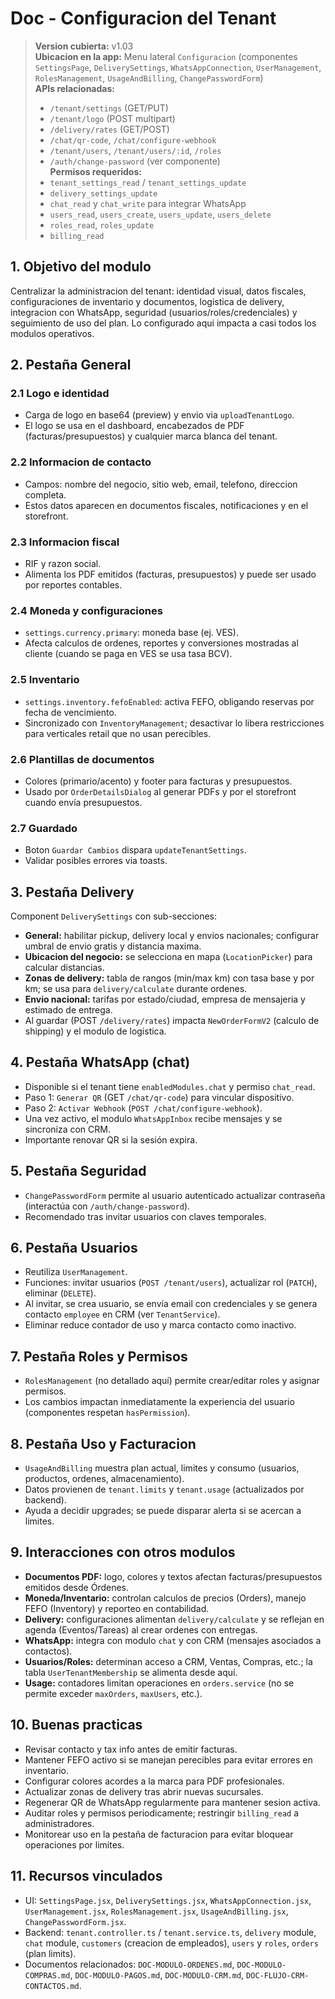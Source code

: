 # Doc - Configuracion del Tenant

> **Version cubierta:** v1.03  
> **Ubicacion en la app:** Menu lateral `Configuracion` (componentes `SettingsPage`, `DeliverySettings`, `WhatsAppConnection`, `UserManagement`, `RolesManagement`, `UsageAndBilling`, `ChangePasswordForm`)  
> **APIs relacionadas:**  
> - `/tenant/settings` (GET/PUT)  
> - `/tenant/logo` (POST multipart)  
> - `/delivery/rates` (GET/POST)  
> - `/chat/qr-code`, `/chat/configure-webhook`  
> - `/tenant/users`, `/tenant/users/:id`, `/roles`  
> - `/auth/change-password` (ver componente)  
> **Permisos requeridos:**  
> - `tenant_settings_read` / `tenant_settings_update`  
> - `delivery_settings_update`  
> - `chat_read` y `chat_write` para integrar WhatsApp  
> - `users_read`, `users_create`, `users_update`, `users_delete`  
> - `roles_read`, `roles_update`  
> - `billing_read`

## 1. Objetivo del modulo
Centralizar la administracion del tenant: identidad visual, datos fiscales, configuraciones de inventario y documentos, logistica de delivery, integracion con WhatsApp, seguridad (usuarios/roles/credenciales) y seguimiento de uso del plan. Lo configurado aqui impacta a casi todos los modulos operativos.

## 2. Pestaña General

### 2.1 Logo e identidad
- Carga de logo en base64 (preview) y envio via `uploadTenantLogo`.  
- El logo se usa en el dashboard, encabezados de PDF (facturas/presupuestos) y cualquier marca blanca del tenant.

### 2.2 Informacion de contacto
- Campos: nombre del negocio, sitio web, email, telefono, direccion completa.  
- Estos datos aparecen en documentos fiscales, notificaciones y en el storefront.

### 2.3 Informacion fiscal
- RIF y razon social.  
- Alimenta los PDF emitidos (facturas, presupuestos) y puede ser usado por reportes contables.

### 2.4 Moneda y configuraciones
- `settings.currency.primary`: moneda base (ej. VES).  
- Afecta calculos de ordenes, reportes y conversiones mostradas al cliente (cuando se paga en VES se usa tasa BCV).

### 2.5 Inventario
- `settings.inventory.fefoEnabled`: activa FEFO, obligando reservas por fecha de vencimiento.  
- Sincronizado con `InventoryManagement`; desactivar lo libera restricciones para verticales retail que no usan perecibles.

### 2.6 Plantillas de documentos
- Colores (primario/acento) y footer para facturas y presupuestos.  
- Usado por `OrderDetailsDialog` al generar PDFs y por el storefront cuando envía presupuestos.

### 2.7 Guardado
- Boton `Guardar Cambios` dispara `updateTenantSettings`.  
- Validar posibles errores via toasts.

## 3. Pestaña Delivery
Component `DeliverySettings` con sub-secciones:
- **General:** habilitar pickup, delivery local y envios nacionales; configurar umbral de envio gratis y distancia maxima.  
- **Ubicacion del negocio:** se selecciona en mapa (`LocationPicker`) para calcular distancias.  
- **Zonas de delivery:** tabla de rangos (min/max km) con tasa base y por km; se usa para `delivery/calculate` durante ordenes.  
- **Envio nacional:** tarifas por estado/ciudad, empresa de mensajeria y estimado de entrega.  
- Al guardar (POST `/delivery/rates`) impacta `NewOrderFormV2` (calculo de shipping) y el modulo de logistica.

## 4. Pestaña WhatsApp (chat)
- Disponible si el tenant tiene `enabledModules.chat` y permiso `chat_read`.  
- Paso 1: `Generar QR` (GET `/chat/qr-code`) para vincular dispositivo.  
- Paso 2: `Activar Webhook` (`POST /chat/configure-webhook`).  
- Una vez activo, el modulo `WhatsAppInbox` recibe mensajes y se sincroniza con CRM.  
- Importante renovar QR si la sesión expira.

## 5. Pestaña Seguridad
- `ChangePasswordForm` permite al usuario autenticado actualizar contraseña (interactúa con `/auth/change-password`).  
- Recomendado tras invitar usuarios con claves temporales.

## 6. Pestaña Usuarios
- Reutiliza `UserManagement`.  
- Funciones: invitar usuarios (`POST /tenant/users`), actualizar rol (`PATCH`), eliminar (`DELETE`).  
- Al invitar, se crea usuario, se envía email con credenciales y se genera contacto `employee` en CRM (ver `TenantService`).  
- Eliminar reduce contador de uso y marca contacto como inactivo.

## 7. Pestaña Roles y Permisos
- `RolesManagement` (no detallado aquí) permite crear/editar roles y asignar permisos.  
- Los cambios impactan inmediatamente la experiencia del usuario (componentes respetan `hasPermission`).

## 8. Pestaña Uso y Facturacion
- `UsageAndBilling` muestra plan actual, limites y consumo (usuarios, productos, ordenes, almacenamiento).  
- Datos provienen de `tenant.limits` y `tenant.usage` (actualizados por backend).  
- Ayuda a decidir upgrades; se puede disparar alerta si se acercan a limites.

## 9. Interacciones con otros modulos
- **Documentos PDF:** logo, colores y textos afectan facturas/presupuestos emitidos desde Órdenes.  
- **Moneda/Inventario:** controlan calculos de precios (Orders), manejo FEFO (Inventory) y reporteo en contabilidad.  
- **Delivery:** configuraciones alimentan `delivery/calculate` y se reflejan en agenda (Eventos/Tareas) al crear ordenes con entregas.  
- **WhatsApp:** integra con modulo `chat` y con CRM (mensajes asociados a contactos).  
- **Usuarios/Roles:** determinan acceso a CRM, Ventas, Compras, etc.; la tabla `UserTenantMembership` se alimenta desde aquí.  
- **Usage:** contadores limitan operaciones en `orders.service` (no se permite exceder `maxOrders`, `maxUsers`, etc.).

## 10. Buenas practicas
- Revisar contacto y tax info antes de emitir facturas.  
- Mantener FEFO activo si se manejan perecibles para evitar errores en inventario.  
- Configurar colores acordes a la marca para PDF profesionales.  
- Actualizar zonas de delivery tras abrir nuevas sucursales.  
- Regenerar QR de WhatsApp regularmente para mantener sesion activa.  
- Auditar roles y permisos periodicamente; restringir `billing_read` a administradores.  
- Monitorear uso en la pestaña de facturacion para evitar bloquear operaciones por limites.

## 11. Recursos vinculados
- UI: `SettingsPage.jsx`, `DeliverySettings.jsx`, `WhatsAppConnection.jsx`, `UserManagement.jsx`, `RolesManagement.jsx`, `UsageAndBilling.jsx`, `ChangePasswordForm.jsx`.  
- Backend: `tenant.controller.ts` / `tenant.service.ts`, `delivery` module, `chat` module, `customers` (creacion de empleados), `users` y `roles`, `orders` (plan limits).  
- Documentos relacionados: `DOC-MODULO-ORDENES.md`, `DOC-MODULO-COMPRAS.md`, `DOC-MODULO-PAGOS.md`, `DOC-MODULO-CRM.md`, `DOC-FLUJO-CRM-CONTACTOS.md`.

